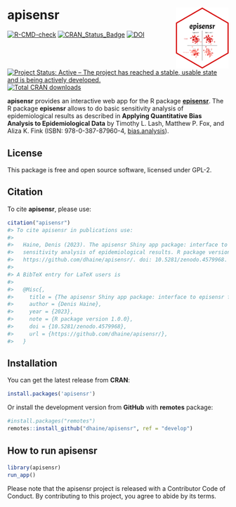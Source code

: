 
<!-- README.md is generated from README.Rmd. Please edit that file -->

# apisensr <img src="man/figures/logo.png" align="right" width=120 />

<!-- badges: start -->

[![R-CMD-check](https://github.com/dhaine/apisensr/actions/workflows/check-standard.yaml/badge.svg)](https://github.com/dhaine/apisensr/actions/workflows/check-standard.yaml)
[![CRAN\_Status\_Badge](http://www.r-pkg.org/badges/version/apisensr)](https://cran.r-project.org/package=apisensr)
[![DOI](https://zenodo.org/badge/DOI/10.5281/zenodo.4579968.svg)](https://doi.org/10.5281/zenodo.4579968)
[![Project Status: Active – The project has reached a stable, usable
state and is being actively
developed.](https://www.repostatus.org/badges/latest/active.svg)](https://www.repostatus.org/#active)
[![Total CRAN
downloads](https://cranlogs.r-pkg.org/badges/grand-total/apisensr)](https://cran.r-project.org/package=apisensr)

<!-- badges: end -->

**apisensr** provides an interactive web app for the R package
[**episensr**](https://cran.r-project.org/package=episensr). The R
package **episensr** allows to do basic sensitivity analysis of
epidemiological results as described in **Applying Quantitative Bias
Analysis to Epidemiological Data** by Timothy L. Lash, Matthew P. Fox,
and Aliza K. Fink (ISBN: 978-0-387-87960-4,
[bias.analysis](https://sites.google.com/site/biasanalysis/)).

## License

This package is free and open source software, licensed under GPL-2.

## Citation

To cite **apisensr**, please use:

``` r
citation("apisensr")
#> To cite apisensr in publications use:
#> 
#>   Haine, Denis (2023). The apisensr Shiny app package: interface to episensr for
#>   sensitivity analysis of epidemiological results. R package version 1.0.0.
#>   https://github.com/dhaine/apisensr/. doi: 10.5281/zenodo.4579968.
#> 
#> A BibTeX entry for LaTeX users is
#> 
#>   @Misc{,
#>     title = {The apisensr Shiny app package: interface to episensr for sensitivity analysis of epidemiological results},
#>     author = {Denis Haine},
#>     year = {2023},
#>     note = {R package version 1.0.0},
#>     doi = {10.5281/zenodo.4579968},
#>     url = {https://github.com/dhaine/apisensr/},
#>   }
```

## Installation

You can get the latest release from **CRAN**:

``` r
install.packages('apisensr')
```

Or install the development version from **GitHub** with **remotes**
package:

``` r
#install.packages("remotes")
remotes::install_github("dhaine/apisensr", ref = "develop")
```

## How to run apisensr

``` r
library(apisensr)
run_app()
```

Please note that the apisensr project is released with a Contributor
Code of Conduct. By contributing to this project, you agree to abide by
its terms.
